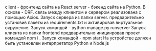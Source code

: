 client - фронтенд сайта на React
server - бэкенд сайта на Python. В основе - DRF.
связь между клиентом и сервером реализована с помощью Axios.
Запуск сервера из папки server. предварительно установив пакеты из requirements.txt и активировав виртуальное окружение. Запуск командой - python manage.py runserver
Запуск клиента из папки frontend предварительно инициировав проект командой npm i . Запуск командой - npm start
На устройстве должен быть установлен интерпретатор Python и Node.js
